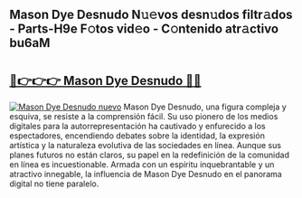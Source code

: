 ## Mason Dye Desnudo N𝚞𝚎vos desn𝚞dos filtr𝚊dos - Parts-H9e F𝚘tos vid𝚎o - C𝚘ntenido atr𝚊ctivo bu6aM

# <h2><a href="http://mb67izf.tromn.icu/?c=Mason+Dye+Desnudo">🔗👉👉👉 Mason Dye Desnudo 🔗🔗</a></h2>

[![Mason Dye Desnudo nuevo](https://i.imgur.com/pEAQMta.gif)](http://mb67izf.tromn.icu/?c=Mason+Dye+Desnudo)
Mason Dye Desnudo, una figura compleja y esquiva, se resiste a la comprensión fácil. Su uso pionero de los medios digitales para la autorrepresentación ha cautivado y enfurecido a los espectadores, encendiendo debates sobre la identidad, la expresión artística y la naturaleza evolutiva de las sociedades en línea. Aunque sus planes futuros no están claros, su papel en la redefinición de la comunidad en línea es incuestionable. Armada con un espíritu inquebrantable y un atractivo innegable, la influencia de Mason Dye Desnudo en el panorama digital no tiene paralelo.
